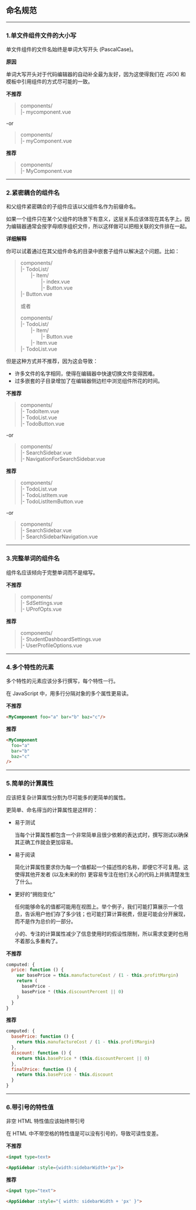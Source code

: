 ## 命名规范

****
### 1.单文件组件文件的大小写

单文件组件的文件名始终是单词大写开头 (PascalCase)。

**原因**

单词大写开头对于代码编辑器的自动补全最为友好，因为这使得我们在 JS(X) 和模板中引用组件的方式尽可能的一致。

**不推荐**
> <div>components/</div>
> <div>|- mycomponent.vue</div>
-or
> <div>components/</div>
> <div>|- myComponent.vue</div>

**推荐**
> <div>components/</div>
> <div>|- MyComponent.vue</div>


****
### 2.紧密耦合的组件名

和父组件紧密耦合的子组件应该以父组件名作为前缀命名。

如果一个组件只在某个父组件的场景下有意义，这层关系应该体现在其名字上。因为编辑器通常会按字母顺序组织文件，所以这样做可以把相关联的文件排在一起。

**详细解释**

你可以试着通过在其父组件命名的目录中嵌套子组件以解决这个问题。比如：
> <div>components/</div>
> <div>|- TodoList/</div>
> <div style="text-indent:2em;">|- Item/</div> 
> <div style="text-indent:4em;">|- index.vue</div>
> <div style="text-indent:4em;">|- Button.vue</div>
> <div>|- Button.vue</div>
> 
> 或者
> <div>components/</div>
> <div>|- TodoList/</div>
> <div style="text-indent:2em;">|- Item/</div> 
> <div style="text-indent:4em;">|- Button.vue</div>
> <div style="text-indent:2em;">|- Item.vue</div>
> <div>|- TodoList.vue</div>


但是这种方式并不推荐，因为这会导致：

+ 许多文件的名字相同，使得在编辑器中快速切换文件变得困难。
+ 过多嵌套的子目录增加了在编辑器侧边栏中浏览组件所花的时间。


**不推荐**
> <div>components/</div>
> <div>|- TodoItem.vue</div>
> <div>|- TodoList.vue</div>
> <div>|- TodoButton.vue</div>
 
-or

> <div>components/</div>
> <div>|- SearchSidebar.vue</div>
> <div>|- NavigationForSearchSidebar.vue</div>

**推荐**
> <div>components/</div>
> <div>|- TodoList.vue</div>
> <div>|- TodoListItem.vue</div>
> <div>|- TodoListItemButton.vue</div>
 
-or

> <div>components/</div>
> <div>|- SearchSidebar.vue</div>
> <div>|- SearchSidebarNavigation.vue</div>


****
### 3.完整单词的组件名

组件名应该倾向于完整单词而不是缩写。

**不推荐**
> <div>components/</div>
> <div>|- SdSettings.vue</div>
> <div>|- UProfOpts.vue</div>

**推荐**
> <div>components/</div>
> <div>|- StudentDashboardSettings.vue</div>
> <div>|- UserProfileOptions.vue</div>

****
### 4.多个特性的元素

多个特性的元素应该分多行撰写，每个特性一行。

在 JavaScript 中，用多行分隔对象的多个属性更易读。

**不推荐**
``` HTML
<MyComponent foo="a" bar="b" baz="c"/>
```

**推荐**
``` HTML
<MyComponent
  foo="a"
  bar="b"
  baz="c"
/>
```

****
### 5.简单的计算属性

应该把复杂计算属性分割为尽可能多的更简单的属性。

更简单、命名得当的计算属性是这样的：

+ 易于测试

  当每个计算属性都包含一个非常简单且很少依赖的表达式时，撰写测试以确保其正确工作就会更加容易。

+ 易于阅读

  简化计算属性要求你为每一个值都起一个描述性的名称，即便它不可复用。这使得其他开发者 (以及未来的你) 更容易专注在他们关心的代码上并搞清楚发生了什么。

+ 更好的“拥抱变化”

  任何能够命名的值都可能用在视图上。举个例子，我们可能打算展示一个信息，告诉用户他们存了多少钱；也可能打算计算税费，但是可能会分开展现，而不是作为总价的一部分。

  小的、专注的计算属性减少了信息使用时的假设性限制，所以需求变更时也用不着那么多重构了。


**不推荐**
```javascript
computed: {
  price: function () {
    var basePrice = this.manufactureCost / (1 - this.profitMargin)
    return (
      basePrice -
      basePrice * (this.discountPercent || 0)
    )
  }
}
```

**推荐**
```js
computed: {
  basePrice: function () {
    return this.manufactureCost / (1 - this.profitMargin)
  },
  discount: function () {
    return this.basePrice * (this.discountPercent || 0)
  },
  finalPrice: function () {
    return this.basePrice - this.discount
  }
}
```

***
### 6.带引号的特性值

非空 HTML 特性值应该始终带引号

在 HTML 中不带空格的特性值是可以没有引号的，导致可读性变差。

**不推荐**
``` HTML
<input type=text>

<AppSidebar :style={width:sidebarWidth+'px'}>
```

**推荐**
``` HTML
<input type="text">

<AppSidebar :style="{ width: sidebarWidth + 'px' }">
```